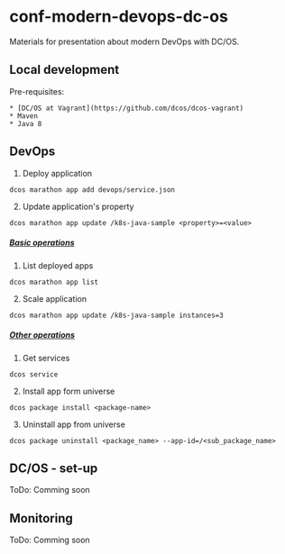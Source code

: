 # conf-modern-devops-dc-os

Materials for presentation about modern DevOps with DC/OS.

## Local development

Pre-requisites:

    * [DC/OS at Vagrant](https://github.com/dcos/dcos-vagrant)
    * Maven
    * Java 8

## DevOps 

1) Deploy application

```
dcos marathon app add devops/service.json
```

2) Update application's property

```
dcos marathon app update /k8s-java-sample <property>=<value>
```

##### [Basic operations](https://docs.mesosphere.com/1.10/cli/command-reference/)

1) List deployed apps

```
dcos marathon app list
```

2) Scale application

```
dcos marathon app update /k8s-java-sample instances=3
```

##### [Other operations](https://docs.mesosphere.com/1.10/cli/command-reference/)

1) Get services

```
dcos service
```

2) Install app form universe

```
dcos package install <package-name>
```

3) Uninstall app from universe

```
dcos package uninstall <package_name> --app-id=/<sub_package_name>
```

## DC/OS - set-up

ToDo: Comming soon

## Monitoring

ToDo: Comming soon
